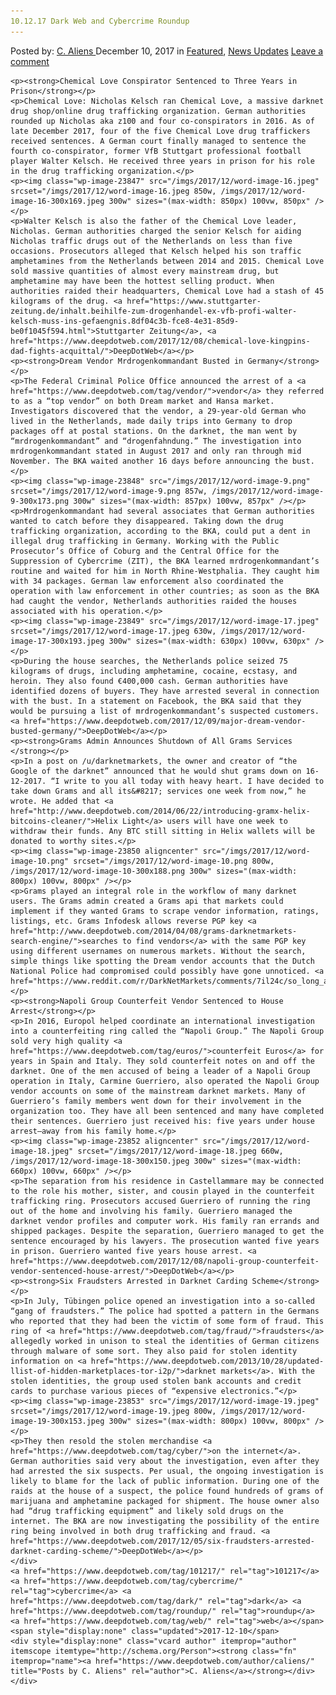 ```yaml
---
10.12.17 Dark Web and Cybercrime Roundup
---
```

<article class="post-listing post-23845 post type-post status-publish format-standard has-post-thumbnail hentry  tag-6152 tag-cybercrime tag-dark tag-roundup tag-web">
    <div class="post-inner">
        <span>Posted by: <a href="https://www.deepdotweb.com/author/caliens/" title="">C. Aliens </a></span>
    <span>December 10, 2017</span>
    <span>in <a href="https://www.deepdotweb.com/category/deepdot-news/" rel="category tag">Featured</a>, <a href="https://www.deepdotweb.com/category/news-updates/" rel="category tag">News Updates</a></span>
    <span><a href="https://www.deepdotweb.com/2017/12/10/10-12-17-dark-web-cybercrime-roundup/#respond">Leave a comment</a></span>
    </p>
    <div class="clear"></div>
    
    <p><strong>Chemical Love Conspirator Sentenced to Three Years in Prison</strong></p>
    <p>Chemical Love: Nicholas Kelsch ran Chemical Love, a massive darknet drug shop/online drug trafficking organization. German authorities rounded up Nicholas aka z100 and four co-conspirators in 2016. As of late December 2017, four of the five Chemical Love drug traffickers received sentences. A German court finally managed to sentence the fourth co-conspirator, former VfB Stuttgart professional football player Walter Kelsch. He received three years in prison for his role in the drug trafficking organization.</p>
    <p><img class="wp-image-23847" src="/imgs/2017/12/word-image-16.jpeg" srcset="/imgs/2017/12/word-image-16.jpeg 850w, /imgs/2017/12/word-image-16-300x169.jpeg 300w" sizes="(max-width: 850px) 100vw, 850px" /></p>
    <p>Walter Kelsch is also the father of the Chemical Love leader, Nicholas. German authorities charged the senior Kelsch for aiding Nicholas traffic drugs out of the Netherlands on less than five occasions. Prosecutors alleged that Kelsch helped his son traffic amphetamines from the Netherlands between 2014 and 2015. Chemical Love sold massive quantities of almost every mainstream drug, but amphetamine may have been the hottest selling product. When authorities raided their headquarters, Chemical Love had a stash of 45 kilograms of the drug. <a href="https://www.stuttgarter-zeitung.de/inhalt.beihilfe-zum-drogenhandel-ex-vfb-profi-walter-kelsch-muss-ins-gefaengnis.8df04c3b-fce8-4e31-85d9-be0f1045f594.html">Stuttgarter Zeitung</a>, <a href="https://www.deepdotweb.com/2017/12/08/chemical-love-kingpins-dad-fights-acquittal/">DeepDotWeb</a></p>
    <p><strong>Dream Vendor Mrdrogenkommandant Busted in Germany</strong></p>
    <p>The Federal Criminal Police Office announced the arrest of a <a href="https://www.deepdotweb.com/tag/vendor/">vendor</a> they referred to as a “top vendor” on both Dream market and Hansa market. Investigators discovered that the vendor, a 29-year-old German who lived in the Netherlands, made daily trips into Germany to drop packages off at postal stations. On the darknet, the man went by “mrdrogenkommandant” and “drogenfahndung.” The investigation into mrdrogenkommandant stated in August 2017 and only ran through mid November. The BKA waited another 16 days before announcing the bust.</p>
    <p><img class="wp-image-23848" src="/imgs/2017/12/word-image-9.png" srcset="/imgs/2017/12/word-image-9.png 857w, /imgs/2017/12/word-image-9-300x173.png 300w" sizes="(max-width: 857px) 100vw, 857px" /></p>
    <p>Mrdrogenkommandant had several associates that German authorities wanted to catch before they disappeared. Taking down the drug trafficking organization, according to the BKA, could put a dent in illegal drug trafficking in Germany. Working with the Public Prosecutor’s Office of Coburg and the Central Office for the Suppression of Cybercrime (ZIT), the BKA learned mrdrogenkommandant’s routine and waited for him in North Rhine-Westphalia. They caught him with 34 packages. German law enforcement also coordinated the operation with law enforcement in other countries; as soon as the BKA had caught the vendor, Netherlands authorities raided the houses associated with his operation.</p>
    <p><img class="wp-image-23849" src="/imgs/2017/12/word-image-17.jpeg" srcset="/imgs/2017/12/word-image-17.jpeg 630w, /imgs/2017/12/word-image-17-300x193.jpeg 300w" sizes="(max-width: 630px) 100vw, 630px" /></p>
    <p>During the house searches, the Netherlands police seized 75 kilograms of drugs, including amphetamine, cocaine, ecstasy, and heroin. They also found €400,000 cash. German authorities have identified dozens of buyers. They have arrested several in connection with the bust. In a statement on Facebook, the BKA said that they would be pursuing a list of mrdrogenkommandant’s suspected customers. <a href="https://www.deepdotweb.com/2017/12/09/major-dream-vendor-busted-germany/">DeepDotWeb</a></p>
    <p><strong>Grams Admin Announces Shutdown of All Grams Services </strong></p>
    <p>In a post on /u/darknetmarkets, the owner and creator of “the Google of the darknet” announced that he would shut grams down on 16-12-2017. “I write to you all today with heavy heart. I have decided to take down Grams and all its&#8217; services one week from now,” he wrote. He added that <a href="http://www.deepdotweb.com/2014/06/22/introducing-gramx-helix-bitcoins-cleaner/">Helix Light</a> users will have one week to withdraw their funds. Any BTC still sitting in Helix wallets will be donated to worthy sites.</p>
    <p><img class="wp-image-23850 aligncenter" src="/imgs/2017/12/word-image-10.png" srcset="/imgs/2017/12/word-image-10.png 800w, /imgs/2017/12/word-image-10-300x188.png 300w" sizes="(max-width: 800px) 100vw, 800px" /></p>
    <p>Grams played an integral role in the workflow of many darknet users. The Grams admin created a Grams api that markets could implement if they wanted Grams to scrape vendor information, ratings, listings, etc. Grams Infodesk allows reverse PGP key <a href="http://www.deepdotweb.com/2014/04/08/grams-darknetmarkets-search-engine/">searches to find vendors</a> with the same PGP key using different usernames on numerous markets. Without the search, simple things like spotting the Dream vendor accounts that the Dutch National Police had compromised could possibly have gone unnoticed. <a href="https://www.reddit.com/r/DarkNetMarkets/comments/7il24c/so_long_and_thanks_for_all_the_fish/">/r/darknetmarkets</a></p>
    <p><strong>Napoli Group Counterfeit Vendor Sentenced to House Arrest</strong></p>
    <p>In 2016, Europol helped coordinate an international investigation into a counterfeiting ring called the “Napoli Group.” The Napoli Group sold very high quality <a href="https://www.deepdotweb.com/tag/euros/">counterfeit Euros</a> for years in Spain and Italy. They sold counterfeit notes on and off the darknet. One of the men accused of being a leader of a Napoli Group operation in Italy, Carmine Guerriero, also operated the Napoli Group vendor accounts on some of the mainstream darknet markets. Many of Guerriero’s family members went down for their involvement in the organization too. They have all been sentenced and many have completed their sentences. Guerriero just received his: five years under house arrest—away from his family home.</p>
    <p><img class="wp-image-23852 aligncenter" src="/imgs/2017/12/word-image-18.jpeg" srcset="/imgs/2017/12/word-image-18.jpeg 660w, /imgs/2017/12/word-image-18-300x150.jpeg 300w" sizes="(max-width: 660px) 100vw, 660px" /></p>
    <p>The separation from his residence in Castellammare may be connected to the role his mother, sister, and cousin played in the counterfeit trafficking ring. Prosecutors accused Guerriero of running the ring out of the home and involving his family. Guerriero managed the darknet vendor profiles and computer work. His family ran errands and shipped packages. Despite the separation, Guerriero managed to get the sentence encouraged by his lawyers. The prosecution wanted five years in prison. Guerriero wanted five years house arrest. <a href="https://www.deepdotweb.com/2017/12/08/napoli-group-counterfeit-vendor-sentenced-house-arrest/">DeepDotWeb</a></p>
    <p><strong>Six Fraudsters Arrested in Darknet Carding Scheme</strong></p>
    <p>In July, Tübingen police opened an investigation into a so-called “gang of fraudsters.” The police had spotted a pattern in the Germans who reported that they had been the victim of some form of fraud. This ring of <a href="https://www.deepdotweb.com/tag/fraud/">fraudsters</a> allegedly worked in unison to steal the identities of German citizens through malware of some sort. They also paid for stolen identity information on <a href="https://www.deepdotweb.com/2013/10/28/updated-llist-of-hidden-marketplaces-tor-i2p/">darknet markets</a>. With the stolen identities, the group used stolen bank accounts and credit cards to purchase various pieces of “expensive electronics.”</p>
    <p><img class="wp-image-23853" src="/imgs/2017/12/word-image-19.jpeg" srcset="/imgs/2017/12/word-image-19.jpeg 800w, /imgs/2017/12/word-image-19-300x153.jpeg 300w" sizes="(max-width: 800px) 100vw, 800px" /></p>
    <p>They then resold the stolen merchandise <a href="https://www.deepdotweb.com/tag/cyber/">on the internet</a>. German authorities said very about the investigation, even after they had arrested the six suspects. Per usual, the ongoing investigation is likely to blame for the lack of public information. During one of the raids at the house of a suspect, the police found hundreds of grams of marijuana and amphetamine packaged for shipment. The house owner also had “drug trafficking equipment” and likely sold drugs on the internet. The BKA are now investigating the possibility of the entire ring being involved in both drug trafficking and fraud. <a href="https://www.deepdotweb.com/2017/12/05/six-fraudsters-arrested-darknet-carding-scheme/">DeepDotWeb</a></p>
    </div>
    <a href="https://www.deepdotweb.com/tag/101217/" rel="tag">101217</a> <a href="https://www.deepdotweb.com/tag/cybercrime/" rel="tag">cybercrime</a> <a href="https://www.deepdotweb.com/tag/dark/" rel="tag">dark</a> <a href="https://www.deepdotweb.com/tag/roundup/" rel="tag">roundup</a> <a href="https://www.deepdotweb.com/tag/web/" rel="tag">web</a></span> <span style="display:none" class="updated">2017-12-10</span>
    <div style="display:none" class="vcard author" itemprop="author" itemscope itemtype="http://schema.org/Person"><strong class="fn" itemprop="name"><a href="https://www.deepdotweb.com/author/caliens/" title="Posts by C. Aliens" rel="author">C. Aliens</a></strong></div>
    </div>
</article>

